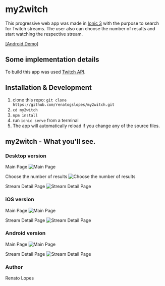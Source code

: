 # my2witch

This progressive web app was made in [Ionic 3](https://github.com/ionic-team/ionic) with the purpose to search for Twitch streams. The user also can choose the number of results and start watching the respective stream. 

[[Android Demo]](my2witch.apk)

## Some implementation details
To build this app was used [Twitch API](https://dev.twitch.tv).

## Installation & Development

1. clone this repo: `git clone https://github.com/renatogslopes/my2witch.git`
2. `cd my2witch`
3. `npm install`
4. run `ionic serve` from a terminal
5. The app will automatically reload if you change any of the source files.

## my2witch - What you'll see. 

### Desktop version 
Main Page
![Main Page](desk1.png)

Choose the number of results
![Choose the number of results](desk2.png)

Stream Detail Page
![Stream Detail Page](desk3.png)

### iOS version

Main Page
![Main Page](ios1.png) <br>

Stream Detail Page
![Stream Detail Page](ios2.png)<br>

### Android version

Main Page
![Main Page](android1.png)<br>

Stream Detail Page
![Stream Detail Page](android2.png)<br>

### Author
Renato Lopes 